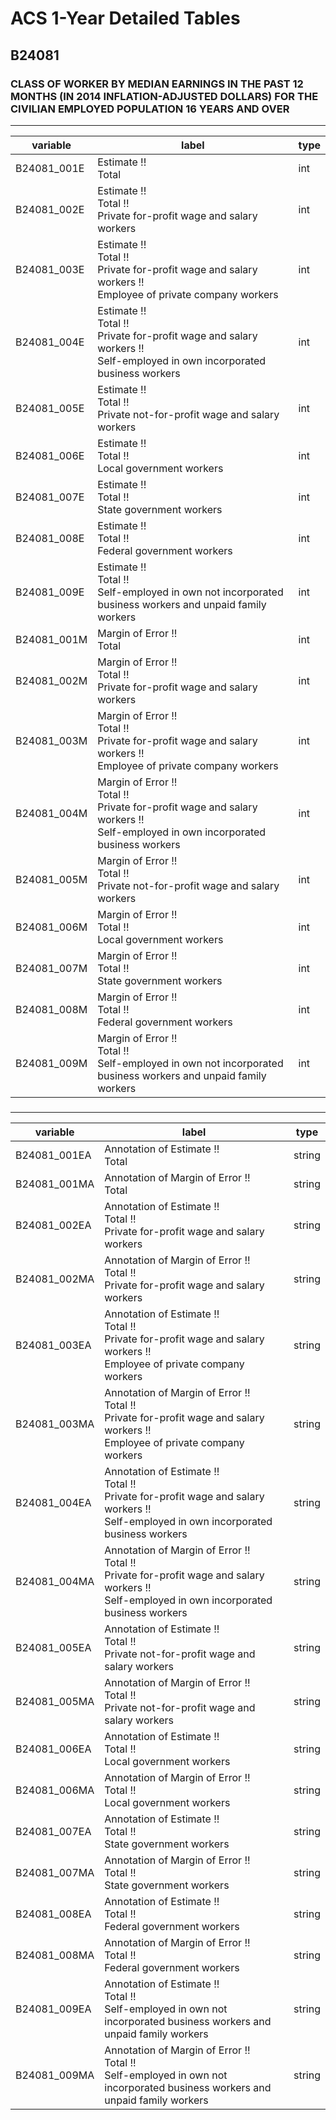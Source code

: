 # ACS 1-Year Detailed Tables

## B24081

### CLASS OF WORKER  BY MEDIAN EARNINGS IN THE PAST 12 MONTHS (IN 2014 INFLATION-ADJUSTED DOLLARS) FOR THE CIVILIAN EMPLOYED POPULATION 16 YEARS AND OVER

___

| variable | label | type |
| ----- | ----- | ----- |
| B24081_001E | Estimate !!<br>Total | int |
| B24081_002E | Estimate !!<br>Total !!<br>Private for-profit wage and salary workers | int |
| B24081_003E | Estimate !!<br>Total !!<br>Private for-profit wage and salary workers !!<br>Employee of private company workers | int |
| B24081_004E | Estimate !!<br>Total !!<br>Private for-profit wage and salary workers !!<br>Self-employed in own incorporated business workers | int |
| B24081_005E | Estimate !!<br>Total !!<br>Private not-for-profit wage and salary workers | int |
| B24081_006E | Estimate !!<br>Total !!<br>Local government workers | int |
| B24081_007E | Estimate !!<br>Total !!<br>State government workers | int |
| B24081_008E | Estimate !!<br>Total !!<br>Federal government workers | int |
| B24081_009E | Estimate !!<br>Total !!<br>Self-employed in own not incorporated business workers and unpaid family workers | int |
| B24081_001M | Margin of Error !!<br>Total | int |
| B24081_002M | Margin of Error !!<br>Total !!<br>Private for-profit wage and salary workers | int |
| B24081_003M | Margin of Error !!<br>Total !!<br>Private for-profit wage and salary workers !!<br>Employee of private company workers | int |
| B24081_004M | Margin of Error !!<br>Total !!<br>Private for-profit wage and salary workers !!<br>Self-employed in own incorporated business workers | int |
| B24081_005M | Margin of Error !!<br>Total !!<br>Private not-for-profit wage and salary workers | int |
| B24081_006M | Margin of Error !!<br>Total !!<br>Local government workers | int |
| B24081_007M | Margin of Error !!<br>Total !!<br>State government workers | int |
| B24081_008M | Margin of Error !!<br>Total !!<br>Federal government workers | int |
| B24081_009M | Margin of Error !!<br>Total !!<br>Self-employed in own not incorporated business workers and unpaid family workers | int |
### 

___

| variable | label | type |
| ----- | ----- | ----- |
| B24081_001EA | Annotation of Estimate !!<br>Total | string |
| B24081_001MA | Annotation of Margin of Error !!<br>Total | string |
| B24081_002EA | Annotation of Estimate !!<br>Total !!<br>Private for-profit wage and salary workers | string |
| B24081_002MA | Annotation of Margin of Error !!<br>Total !!<br>Private for-profit wage and salary workers | string |
| B24081_003EA | Annotation of Estimate !!<br>Total !!<br>Private for-profit wage and salary workers !!<br>Employee of private company workers | string |
| B24081_003MA | Annotation of Margin of Error !!<br>Total !!<br>Private for-profit wage and salary workers !!<br>Employee of private company workers | string |
| B24081_004EA | Annotation of Estimate !!<br>Total !!<br>Private for-profit wage and salary workers !!<br>Self-employed in own incorporated business workers | string |
| B24081_004MA | Annotation of Margin of Error !!<br>Total !!<br>Private for-profit wage and salary workers !!<br>Self-employed in own incorporated business workers | string |
| B24081_005EA | Annotation of Estimate !!<br>Total !!<br>Private not-for-profit wage and salary workers | string |
| B24081_005MA | Annotation of Margin of Error !!<br>Total !!<br>Private not-for-profit wage and salary workers | string |
| B24081_006EA | Annotation of Estimate !!<br>Total !!<br>Local government workers | string |
| B24081_006MA | Annotation of Margin of Error !!<br>Total !!<br>Local government workers | string |
| B24081_007EA | Annotation of Estimate !!<br>Total !!<br>State government workers | string |
| B24081_007MA | Annotation of Margin of Error !!<br>Total !!<br>State government workers | string |
| B24081_008EA | Annotation of Estimate !!<br>Total !!<br>Federal government workers | string |
| B24081_008MA | Annotation of Margin of Error !!<br>Total !!<br>Federal government workers | string |
| B24081_009EA | Annotation of Estimate !!<br>Total !!<br>Self-employed in own not incorporated business workers and unpaid family workers | string |
| B24081_009MA | Annotation of Margin of Error !!<br>Total !!<br>Self-employed in own not incorporated business workers and unpaid family workers | string |

